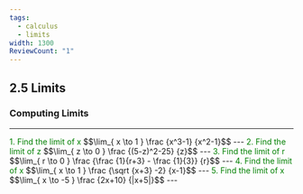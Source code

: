 ```yaml
---
tags:
  - calculus
  - limits
width: 1300
ReviewCount: "1"
---
```


## 2.5 Limits

### Computing Limits

---

<grid drag="40 30" drop="topleft">
<span style="color: green">1.  Find the limit of x</span>
$$\lim_{ x \to 1 } \frac {x^3-1} {x^2-1}$$ 
</grid>
---
<grid drag="40 30" drop="topleft">
<span style="color: green">2.  Find the limit of z</span>
$$\lim_{ z \to 0 } \frac {(5-z)^2-25} {z}$$
</grid>
---
<grid drag="40 30" drop="topleft">
<span style="color: green">3.  Find the limit of r</span>
$$\lim_{ r \to 0 } \frac {\frac {1}{r+3} - \frac {1}{3}} {r}$$
</grid>
---
<grid drag="40 30" drop="topleft">
<span style="color: green">4.  Find the limit of x</span>
$$\lim_{ x \to 1 } \frac {\sqrt {x+3} -2} {x-1}$$
</grid>
---
<grid drag="40 30" drop="topleft">
<span style="color: green">5.  Find the limit of x</span>
$$\lim_{ x \to -5 } \frac {2x+10} {|x+5|}$$
</grid>
---
